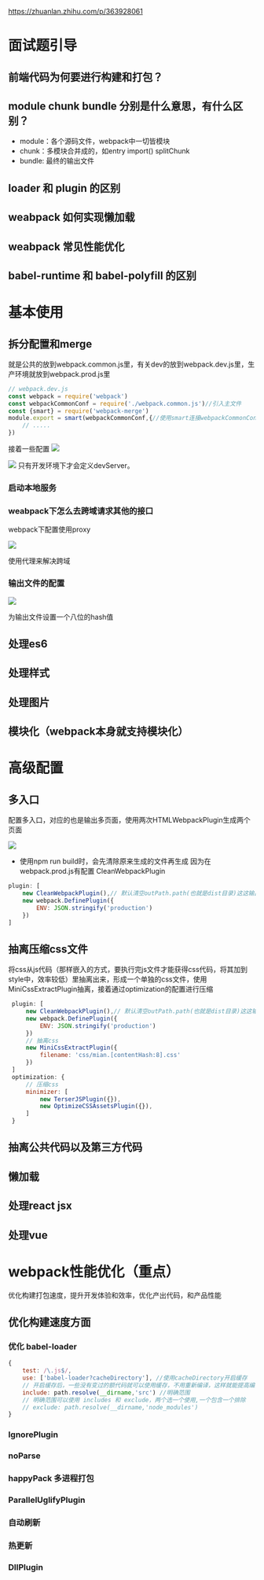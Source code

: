 https://zhuanlan.zhihu.com/p/363928061
# 面试题引导
## 前端代码为何要进行构建和打包？
## module chunk bundle 分别是什么意思，有什么区别？
- module：各个源码文件，webpack中一切皆模块
- chunk：多模块合并成的，如entry import() splitChunk
- bundle: 最终的输出文件
## loader 和 plugin 的区别
## weabpack 如何实现懒加载
## weabpack 常见性能优化
## babel-runtime 和 babel-polyfill 的区别

# 基本使用
## 拆分配置和merge
就是公共的放到webpack.common.js里，有关dev的放到webpack.dev.js里，生产环境就放到webpack.prod.js里
```js
// webpack.dev.js
const webpack = require('webpack')
const webpackCommonConf = require('./webpack.common.js')//引入主文件
const {smart} = require('webpack-merge') 
module.export = smart(webpackCommonConf,{//使用smart连接webpackCommonConf和本文件内容
    // .....
})
```
接着一些配置
![](https://i.bmp.ovh/imgs/2021/09/01ed40f50e5d1bb2.png)

![](https://i.bmp.ovh/imgs/2021/09/a7a6f1a17db5833d.png)
只有开发环境下才会定义devServer。
### 启动本地服务
### weabpack下怎么去跨域请求其他的接口
webpack下配置使用proxy

![](https://i.bmp.ovh/imgs/2021/09/819bd028817f2cda.png)

使用代理来解决跨域

### 输出文件的配置

![](https://i.bmp.ovh/imgs/2021/09/2902dce6a6530c8f.png)

 为输出文件设置一个八位的hash值

 ## 处理es6
 ## 处理样式
 ## 处理图片
 ## 模块化（webpack本身就支持模块化）

 # 高级配置
 ## 多入口
 配置多入口，对应的也是输出多页面，使用两次HTMLWebpackPlugin生成两个页面

 ![](https://i.bmp.ovh/imgs/2021/09/a5d6753c1a125442.png)

 - 使用npm run build时，会先清除原来生成的文件再生成
 因为在webpack.prod.js有配置 CleanWebpackPlugin
 ```js
 plugin: [
     new CleanWebpackPlugin(),// 默认清空outPath.path(也就是dist目录)这这输出文件夹的内容
     new webpack.DefinePlugin({
         ENV: JSON.stringify('production')
     })
 ]
 ``` 
 ## 抽离压缩css文件
 将css从js代码（那样嵌入的方式，要执行完js文件才能获得css代码，将其加到style中，效率较低）里抽离出来，形成一个单独的css文件，使用MiniCssExtractPlugin抽离，接着通过optimization的配置进行压缩
```js
 plugin: [
     new CleanWebpackPlugin(),// 默认清空outPath.path(也就是dist目录)这这输出文件夹的内容
     new webpack.DefinePlugin({
         ENV: JSON.stringify('production')
     })
     // 抽离css
     new MiniCssExtractPlugin({
         filename: 'css/mian.[contentHash:8].css'
     })
 ]
 optimization: {
     // 压缩css
     minimizer: [
         new TerserJSPlugin({}),
         new OptimizeCSSAssetsPlugin({}),
     ]
 }
 ``` 
 ## 抽离公共代码以及第三方代码

## 懒加载
## 处理react jsx
## 处理vue

# webpack性能优化（重点）
优化构建打包速度，提升开发体验和效率，优化产出代码，和产品性能
## 优化构建速度方面
### 优化 babel-loader
```js
{
    test: /\.js$/,
    use: ['babel-loader?cacheDirectory'], //使用cacheDirectory开启缓存
    // 开启缓存后，一些没有变过的额代码就可以使用缓存，不用重新编译，这样就能提高编译速度
    include: path.resolve(__dirname,'src') //明确范围
    // 明确范围可以使用 includes 和 exclude，两个选一个使用,一个包含一个排除
    // exclude: path.resolve(__dirname,'node_modules')
}
```
### IgnorePlugin
### noParse
### happyPack 多进程打包
### ParallelUglifyPlugin
### 自动刷新
### 热更新
### DllPlugin
